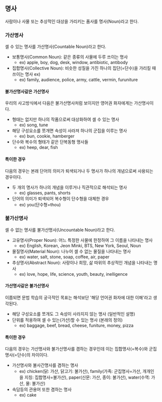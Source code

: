 ## 명사
사람이나 사물 또는 추상적인 대상을 가리키는 품사를 명사(Noun)라고 한다.


### 가산명사
셀 수 있는 명사를 가산명사(Countable Noun)라고 한다.

* 보통명사(Common Noun): 같은 종류의 사물에 두루 쓰이는 명사 
  * ex) apple, boy, dog, desk, window, antibiotic, antibody
* 집합명사(Collective Noun): 비슷한 성질을 가진 하나의 집단(=단수)을 가리킬 때 쓰이는 명사 ex)
  * ex) family, audience, police, army, cattle, vermin, furuniture

#### 불가산명사같은 가산명사
우리의 사고방식에서 다음은 불가산명사처럼 보이지만 영어권 화자에게는 가산명사이다.

* 형태는 없지만 하나의 작품으로써 대상화하여 셀 수 있는 명사
  * ex) song, tune
* 해당 구성요소를 쪼개면 속성이 사라져 하나의 군집을 이루는 명사
  * ex) bun, cookie, hamberger
* 단수와 복수의 형태가 같은 단복동형 명사들
  * ex) heep, dear, fish

#### 특이한 경우
다음의 경우는 본래 단어의 의미가 퇴색되거나 두 명사가 하나의 개념으로써 사용되는 경우이다.

* 두 개의 명사가 하나의 개념을 이루거나 직관적으로 해석되는 명사
  * ex) glasses, pants, shorts
* 단어의 의미가 퇴색되어 복수형이 단수형을 대체한 경우 
  * ex) you(단수형=thou)

### 불가산명사
셀 수 없는 명사를 불가산명사(Uncountable Noun)라고 한다.

* 고유명사(Proper Noun): 어느 특정한 사물에 한정하여 그 이름을 나타내는 명사
  * ex) English, Korean, Jeon Minki, BTS, New York, Seoul, Noun
* 물질명사(Material Noun): 나누어 셀 수 없는 물질을 나타내는 명사
  * ex) water, salt, stone, soap, coffee, air, paper
* 추상명사(Abstract Noun): 사랑이나 희망, 삶 따위의 추상적인 개념을 나타내는 명사
  * ex) love, hope, life, science, youth, beauty, inelligence

#### 가산명사같은 불가산명사
이쯤되면 문법 학습의 궁극적인 목표는 해석보단 '해당 언어권 화자에 대한 이해'라고 생각된다.

* 해당 구성요소를 쪼개도 그 속성이 사라지지 않는 명사 (일반적인 설명)
* 단위를 적용하여 셀 수 있는(가산)할 수 있는 명사 (본래의 정의)
  * ex) baggage, beef, bread, cheese, funiture, money, pizza

#### 특이한 경우
다음의 경우는 가산명사와 불가산명사를 겸하는 경우인데 이는 집합명사(=복수)와 군집명사(=단수)의 차이이다.

* 가산명사와 불사간명사를 겸하는 명사
  * ex) chicken(닭: 가산, 닭고기: 불가산), family(가족: 군집명사=가산, 개개인을 지칭: 집합명사=불가산), paper(신문: 가산, 종이: 불가산), water(수역: 가산, 물: 불가산)
* 속담등의 관용어 또한 겸하는 명사
  * ex) cake
